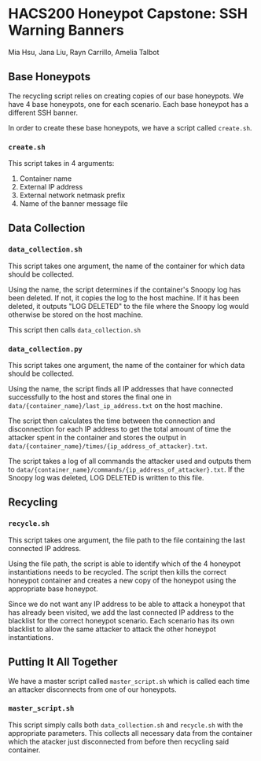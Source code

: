 # HACS200 Honeypot Capstone: SSH Warning Banners
Mia Hsu, Jana Liu, Rayn Carrillo, Amelia Talbot

## Base Honeypots
The recycling script relies on creating copies of our base honeypots. We have 4 base honeypots, one for each scenario. Each base honeypot has a different SSH banner.

In order to create these base honeypots, we have a script called <code>create.sh</code>.

### <code>create.sh</code>
This script takes in 4 arguments:
  <ol>
    <li> Container name </li>
    <li> External IP address </li>
    <li> External network netmask prefix </li>
    <li> Name of the banner message file </li>
  </ol>
  
## Data Collection

### <code>data_collection.sh</code>
This script takes one argument, the name of the container for which data should be collected.

Using the name, the script determines if the container's Snoopy log has been deleted. If not, it copies the log to the host machine. If it has been deleted, it outputs "LOG DELETED" to the file where the Snoopy log would otherwise be stored on the host machine.

This script then calls <code>data_collection.sh</code>

### <code>data_collection.py</code>
This script takes one argument, the name of the container for which data should be collected.

Using the name, the script finds all IP addresses that have connected successfully to the host and stores the final one in <code>data/{container_name}/last_ip_address.txt</code> on the host machine.

The script then calculates the time between the connection and disconnection for each IP address to get the total amount of time the attacker spent in the container and stores the output in <code>data/{container_name}/times/{ip_address_of_attacker}.txt</code>.

The script takes a log of all commands the attacker used and outputs them to <code>data/{container_name}/commands/{ip_address_of_attacker}.txt</code>. If the Snoopy log was deleted, LOG DELETED is written to this file.

## Recycling
### <code>recycle.sh</code>
This script takes one argument, the file path to the file containing the last connected IP address.

Using the file path, the script is able to identify which of the 4 honeypot instantiations needs to be recycled. The script then kills the correct honeypot container and creates a new copy of the honeypot using the appropriate base honeypot.

Since we do not want any IP address to be able to attack a honeypot that has already been visited, we add the last connected IP address to the blacklist for the correct honeypot scenario. Each scenario has its own blacklist to allow the same attacker to attack the other honeypot instantiations.

## Putting It All Together
We have a master script called <code>master_script.sh</code> which is called each time an attacker disconnects from one of our honeypots.

### <code>master_script.sh</code>
This script simply calls both <code>data_collection.sh</code> and <code>recycle.sh</code> with the appropriate parameters. This collects all necessary data from the container which the atacker just disconnected from before then recycling said container.
